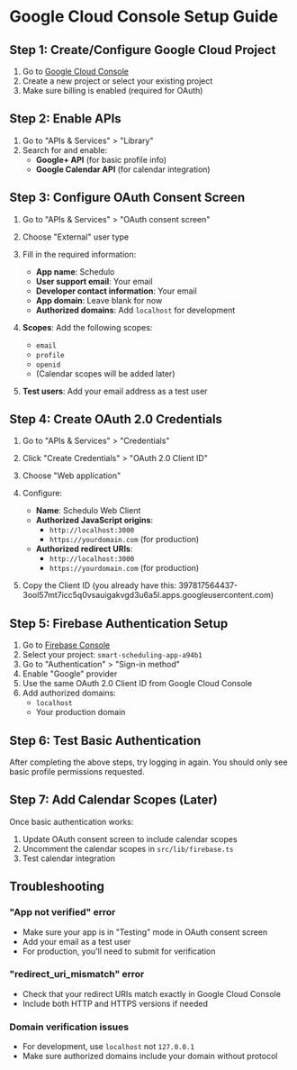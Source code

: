 # Google Cloud Console Setup Guide

## Step 1: Create/Configure Google Cloud Project

1. Go to [Google Cloud Console](https://console.cloud.google.com/)
2. Create a new project or select your existing project
3. Make sure billing is enabled (required for OAuth)

## Step 2: Enable APIs

1. Go to "APIs & Services" > "Library"
2. Search for and enable:
   - **Google+ API** (for basic profile info)
   - **Google Calendar API** (for calendar integration)

## Step 3: Configure OAuth Consent Screen

1. Go to "APIs & Services" > "OAuth consent screen"
2. Choose "External" user type
3. Fill in the required information:
   - **App name**: Schedulo
   - **User support email**: Your email
   - **Developer contact information**: Your email
   - **App domain**: Leave blank for now
   - **Authorized domains**: Add `localhost` for development

4. **Scopes**: Add the following scopes:
   - `email`
   - `profile`
   - `openid`
   - (Calendar scopes will be added later)

5. **Test users**: Add your email address as a test user

## Step 4: Create OAuth 2.0 Credentials

1. Go to "APIs & Services" > "Credentials"
2. Click "Create Credentials" > "OAuth 2.0 Client ID"
3. Choose "Web application"
4. Configure:
   - **Name**: Schedulo Web Client
   - **Authorized JavaScript origins**: 
     - `http://localhost:3000`
     - `https://yourdomain.com` (for production)
   - **Authorized redirect URIs**:
     - `http://localhost:3000`
     - `https://yourdomain.com` (for production)

5. Copy the Client ID (you already have this: 397817564437-3ool57mt7icc5q0vsauigakvgd3u6a5l.apps.googleusercontent.com)

## Step 5: Firebase Authentication Setup

1. Go to [Firebase Console](https://console.firebase.google.com/)
2. Select your project: `smart-scheduling-app-a94b1`
3. Go to "Authentication" > "Sign-in method"
4. Enable "Google" provider
5. Use the same OAuth 2.0 Client ID from Google Cloud Console
6. Add authorized domains:
   - `localhost`
   - Your production domain

## Step 6: Test Basic Authentication

After completing the above steps, try logging in again. You should only see basic profile permissions requested.

## Step 7: Add Calendar Scopes (Later)

Once basic authentication works:

1. Update OAuth consent screen to include calendar scopes
2. Uncomment the calendar scopes in `src/lib/firebase.ts`
3. Test calendar integration

## Troubleshooting

### "App not verified" error
- Make sure your app is in "Testing" mode in OAuth consent screen
- Add your email as a test user
- For production, you'll need to submit for verification

### "redirect_uri_mismatch" error
- Check that your redirect URIs match exactly in Google Cloud Console
- Include both HTTP and HTTPS versions if needed

### Domain verification issues
- For development, use `localhost` not `127.0.0.1`
- Make sure authorized domains include your domain without protocol
